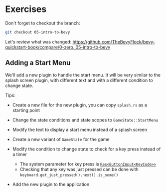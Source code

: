 # Exercises

Don't forget to checkout the branch:

```sh
git checkout 05-intro-to-bevy
```

Let's review what was changed: <https://github.com/TheBevyFlock/bevy-quickstart-book/compare/0-zero..05-intro-to-bevy>

## Adding a Start Menu

We'll add a new plugin to handle the start menu. It will be very similar to the splash screen plugin, with different text and with a different condition to change state.

Tips:

- Create a new file for the new plugin, you can copy `splash.rs` as a starting point
- Change the state conditions and state scopes to `GameState::StartMenu`
- Modify the text to display a start menu instead of a splash screen
- Create a new variant of `GameState` for the game
- Modify the condition to change state to check for a key press instead of a timer

  - The system parameter for key press is [`Res<ButtonInput<KeyCode>>`](https://docs.rs/bevy/latest/bevy/input/struct.ButtonInput.html)
  - Checking that any key was just pressed can be done with `keyboard.get_just_pressed().next().is_some()`

- Add the new plugin to the application
